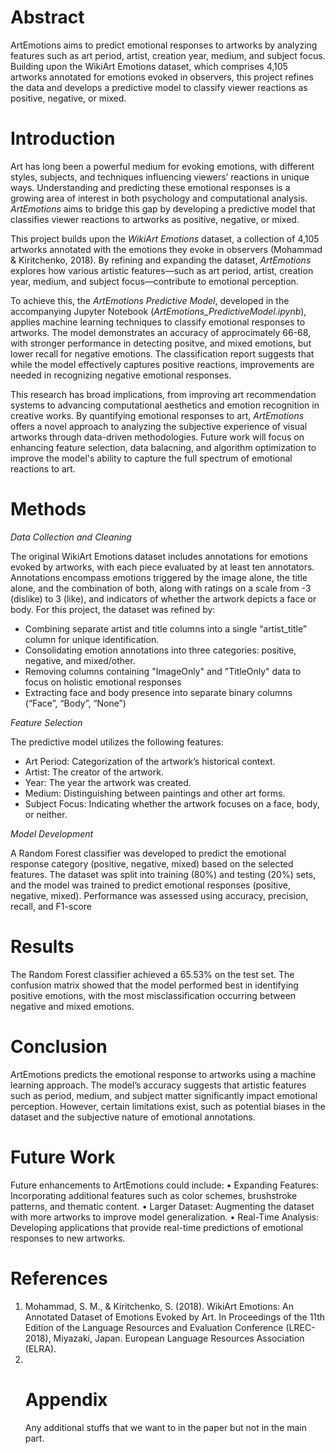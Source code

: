 <h1>Abstract</h1>
ArtEmotions aims to predict emotional responses to artworks by analyzing features such as art period, artist, creation year, medium, and subject focus. Building upon the WikiArt Emotions dataset, which comprises 4,105 artworks annotated for emotions evoked in observers, this project refines the data and develops a predictive model to classify viewer reactions as positive, negative, or mixed.
<h1>Introduction</h1> 

Art has long been a powerful medium for evoking emotions, with different styles, subjects, and techniques influencing viewers’ reactions in unique ways. Understanding and predicting these emotional responses is a growing area of interest in both psychology and computational analysis. *ArtEmotions* aims to bridge this gap by developing a predictive model that classifies viewer reactions to artworks as positive, negative, or mixed.  

This project builds upon the *WikiArt Emotions* dataset, a collection of 4,105 artworks annotated with the emotions they evoke in observers (Mohammad & Kiritchenko, 2018). By refining and expanding the dataset, *ArtEmotions* explores how various artistic features—such as art period, artist, creation year, medium, and subject focus—contribute to emotional perception.  

To achieve this, the *ArtEmotions Predictive Model*, developed in the accompanying Jupyter Notebook (*ArtEmotions_PredictiveModel.ipynb*), applies machine learning techniques to classify emotional responses to artworks. The model demonstrates an accuracy of approcimately 66-68, with stronger performance in detecting positve, and mixed emotions, but lower recall for negative emotions. The classification report suggests that while the model effectively captures positive reactions, improvements are needed in recognizing negative emotional responses. 

This research has broad implications, from improving art recommendation systems to advancing computational aesthetics and emotion recognition in creative works. By quantifying emotional responses to art, *ArtEmotions* offers a novel approach to analyzing the subjective experience of visual artworks through data-driven methodologies. Future work will focus on enhancing feature selection, data balacning, and algorithm optimization to improve the model's ability to capture the full spectrum of emotional reactions to art.  

<h1>Methods</h1> 

*Data Collection and Cleaning*

The original WikiArt Emotions dataset includes annotations for emotions evoked by artworks, with each piece evaluated by at least ten annotators. Annotations encompass emotions triggered by the image alone, the title alone, and the combination of both, along with ratings on a scale from -3 (dislike) to 3 (like), and indicators of whether the artwork depicts a face or body. For this project, the dataset was refined by:

- Combining separate artist and title columns into a single “artist_title” column for unique identification.
- Consolidating emotion annotations into three categories: positive, negative, and mixed/other.
- Removing columns containing "ImageOnly" and "TitleOnly" data to focus on holistic emotional responses
- Extracting face and body presence into separate binary columns (“Face”, “Body”, “None”)

*Feature Selection*

The predictive model utilizes the following features:
- Art Period: Categorization of the artwork’s historical context.
- Artist: The creator of the artwork.
- Year: The year the artwork was created.
- Medium: Distinguishing between paintings and other art forms.
- Subject Focus: Indicating whether the artwork focuses on a face, body, or neither.

*Model Development*

A Random Forest classifier was developed to predict the emotional response category (positive, negative, mixed) based on the selected features. The dataset was split into training (80%) and testing (20%) sets, and the model was trained to predict emotional responses (positive, negative, mixed). Performance was assessed using accuracy, precision, recall, and F1-score

<h1>Results</h1> 
The Random Forest classifier achieved a 65.53% on the test set. The confusion matrix showed that the model performed best in identifying positive emotions, with the most misclassification occurring between negative and mixed emotions.


<h1>Conclusion</h1> 
ArtEmotions predicts the emotional response to artworks using a machine learning approach. The model’s accuracy suggests that artistic features such as period, medium, and subject matter significantly impact emotional perception. However, certain limitations exist, such as potential biases in the dataset and the subjective nature of emotional annotations.

<h1>Future Work</h1> 
Future enhancements to ArtEmotions could include:
• Expanding Features: Incorporating additional features such as color schemes, brushstroke patterns, and thematic content.
• Larger Dataset: Augmenting the dataset with more artworks to improve model generalization.
• Real-Time Analysis: Developing applications that provide real-time predictions of emotional responses to new artworks.

<h1>References</h1>
<ol>
  <li>Mohammad, S. M., & Kiritchenko, S. (2018). WikiArt Emotions: An Annotated Dataset of Emotions Evoked by Art. In Proceedings of the 11th Edition of the Language Resources and Evaluation Conference (LREC-2018), Miyazaki, Japan. European Language Resources Association (ELRA).</li>
  <li></li> 

 <h1>Appendix</h1> 
 Any additional stuffs that we want to in the paper but not in the main part. 
